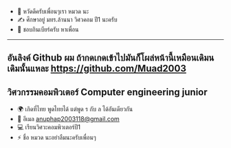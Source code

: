 - 👋 หวัดดีครับเพื่อนๆเรา หมวด นะ
- ✍️ ศึกษาอยู่ มทร.ล้านนา วิศวคอม ปี1 นะครับ
- 🍻 ชอบกินเบียร์ครับ หาเพื่อน
---------------------------
อันลิงค์ Github ผม ถ้ากดเกดเข้าไปมันก็โผล่หน้านี้เหมือนเดิมนเดิมนั้นแหละ
https://github.com/Muad2003
---------------------------
วิศวกรรมคอมพิวเตอร์
Computer engineering junior
---------------------------


* 🌍  เกิดที่ไทย พูดไทยได้ แต่พูด ร กับ ล ได้อันเดียวกัน
* 💬  อีเมล anuphap2003118@gmail.com
* 💻  เรียนวิศวะคอมพิวเตอร์ปี1
* ⚡  ชื่อ หมวด นะอย่าลืมนะครับเพื่อนๆ